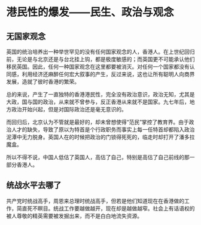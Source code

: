 # 港民性的爆发——民生、政治与观念

## 无国家观念

英国的统治培养出一种举世罕见的没有任何国家观念的人，香港人。在上世纪回归前，无论是与北京还是与台北挂上钩，都是极度敏感的；而英国更不可能承认他们移民英国。因此，任何一种国家观念在这里都要被消灭。对任何一个国家都没有认同感，利用经济还麻醉任何宏大叙事的产生，反过来说，这也让所有聪明人向商界发展，造就了彼时香港的繁荣。

总的来说，产生了一直独特的香港港民性，完全没有政治意识，政治无知，尤其是大政，国与国的政治，从来就不曾参与，反正香港从来就不是国家。九七年后，地方政治开始兴起，但是对国际政治还是毫无意识的。

而回归后，北京认为不管就是最好的，却未曾想使得“范民”掌控了教育界。由于政治人才的缺失，导致了原以为特首是个行政职务而事实上每一任特首却都陷入政治泥潭中无力脱身。英国人在的时候把政治的门锁得死死的，临走时却打开了潘多拉魔盒。

所以不得不说，中国人低估了英国人，高估了自己，特别是高估了自己前线的那一部分香港人。

## 统战水平去哪了

共产党时统战高手，周恩来总理时统战高手，但若是他们知道现在在香港做的工作，简直死不瞑目。统战工作要越做越开，现在却是越做越窄。社会上有话语权的被人尊敬的精英需要被发掘出来，而不是白白地流失资源。
